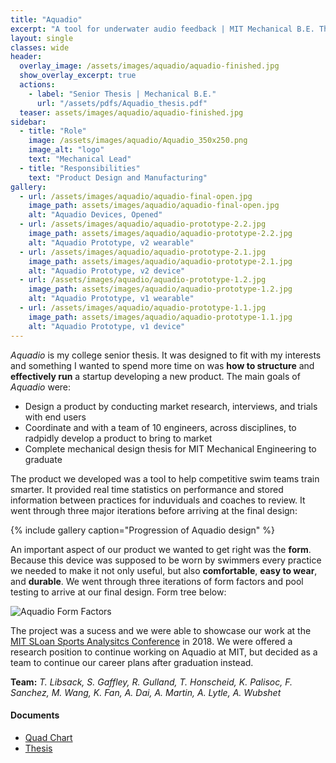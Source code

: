```yaml
---
title: "Aquadio"
excerpt: "A tool for underwater audio feedback | MIT Mechanical B.E. Thesis"
layout: single
classes: wide
header:
  overlay_image: /assets/images/aquadio/aquadio-finished.jpg
  show_overlay_excerpt: true
  actions:
    - label: "Senior Thesis | Mechanical B.E."
      url: "/assets/pdfs/Aquadio_thesis.pdf"
  teaser: assets/images/aquadio/aquadio-finished.jpg
sidebar:
  - title: "Role"
    image: /assets/images/aquadio/Aquadio_350x250.png
    image_alt: "logo"
    text: "Mechanical Lead"
  - title: "Responsibilities"
    text: "Product Design and Manufacturing"
gallery:
  - url: /assets/images/aquadio/aquadio-final-open.jpg
    image_path: assets/images/aquadio/aquadio-final-open.jpg
    alt: "Aquadio Devices, Opened"
  - url: /assets/images/aquadio/aquadio-prototype-2.2.jpg
    image_path: assets/images/aquadio/aquadio-prototype-2.2.jpg
    alt: "Aquadio Prototype, v2 wearable"
  - url: /assets/images/aquadio/aquadio-prototype-2.1.jpg
    image_path: assets/images/aquadio/aquadio-prototype-2.1.jpg
    alt: "Aquadio Prototype, v2 device"
  - url: /assets/images/aquadio/aquadio-prototype-1.2.jpg
    image_path: assets/images/aquadio/aquadio-prototype-1.2.jpg
    alt: "Aquadio Prototype, v1 wearable"
  - url: /assets/images/aquadio/aquadio-prototype-1.1.jpg
    image_path: assets/images/aquadio/aquadio-prototype-1.1.jpg
    alt: "Aquadio Prototype, v1 device"
---
```


*Aquadio* is my college senior thesis. It was designed to fit with my interests and something I wanted to spend more time on was **how to structure** and **effectively run** a startup developing a new product. The main goals of *Aquadio* were:

+ Design a product by conducting market research, interviews, and trials with end users
+ Coordinate and with a team of 10 engineers, across disciplines, to radpidly develop a product to bring to market
+ Complete mechanical design thesis for MIT Mechanical Engineering to graduate

The product we developed was a tool to help competitive swim teams train smarter. It provided real time statistics on performance and stored information between practices for induviduals and coaches to review. It went through three major iterations before arriving at the final design: 

{% include gallery caption="Progression of Aquadio design" %}

An important aspect of our product we wanted to get right was the **form**. Because this device was supposed to be worn by swimmers every practice we needed to make it not only useful, but also **comfortable**, **easy to wear**, and **durable**. We went through three iterations of form factors and pool testing to arrive at our final design. Form tree below:

![Aquadio Form Factors]({{site.baseurl}}/assets/images/aquadio/form-tree-01.png)

The project was a sucess and we were able to showcase our work at the [MIT SLoan Sports Analysitcs Conference](http://www.sloansportsconference.com/) in 2018. We were offered a research position to continue working on Aquadio at MIT, but decided as a team to continue our career plans after graduation instead.


**Team:** *T. Libsack, S. Gaffley, R. Gulland, T. Honscheid, K. Palisoc, F. Sanchez, M. Wang, K. Fan, A. Dai, A. Martin, A. Lytle, A. Wubshet*

#### Documents
+ [Quad Chart]({{site.baseurl}}/assets/pdfs/quadcharts/Aquadio-Quad_Chart.pdf)<br>
+ [Thesis]({{site.baseurl}}/pdfs/Aquadio_thesis.pdf)<br>